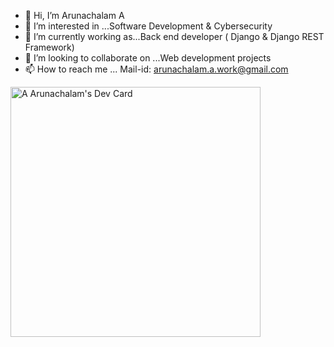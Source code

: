 - 👋 Hi, I’m Arunachalam A
- 👀 I’m interested in ...Software Development & Cybersecurity
- 🌱 I’m currently working as...Back end developer ( Django & Django REST Framework)
- 💞️ I’m looking to collaborate on ...Web development projects
- 📫 How to reach me ... Mail-id: arunachalam.a.work@gmail.com

 <a href="https://app.daily.dev/aarunachalam"><img src="https://api.daily.dev/devcards/b5f8f22807c84e8ea2ee7b571af49848.png?r=8t3" width="400" alt="A Arunachalam's Dev Card"/></a>

<!---
Phoenixgoku007/Phoenixgoku007 is a ✨ special ✨ repository because its `README.md` (this file) appears on your GitHub profile.
You can click the Preview link to take a look at your changes.
--->
